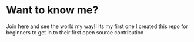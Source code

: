 # Want to know me?
Join here and see the world my way!!
Its my first one
I created this repo for beginners to get in to their first open source contribution
